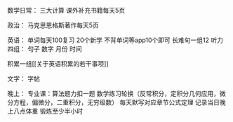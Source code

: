 数学日常：
三大计算
课外补充书籍每天5页


政治：
马克思恩格斯著作每天5页

英语：
单词每天100复习
20个新学
不背单词等app10个即可
长难句一组12
听力四组：
句子
数字
月份
时间

积累一组[[关于英语积累的若干事项]]

文字：
字帖

晚上：
专业课：算法题力扣一题
数学练习轮换（反常积分，定积分几何应用，微分方程，偏微分，二重积分，无穷级数）
每天默写对应章节公式定理
记录当日晚上八点体重
锻炼至少半小时